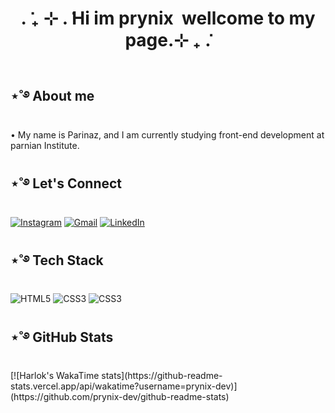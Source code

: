 <h1 align="center" font="tahoma">. ݁₊ ⊹ . ݁Hi im prynix <img src="http://dl4.glitter-graphics.net/pub/805/805904er7glfspo6.gif" alt=""> wellcome to my page.⊹ ₊ ݁.</h1>
<p align="center">
  <img src="https://s6.uupload.ir/files/photo_2025-09-01_18-08-42_kso0.jpg" alt="" />
</p>
<h2 >⋆˚࿔ About me</h2>
• My name is Parinaz, and I am currently studying front-end development at parnian Institute.
<h2>⋆˚࿔ Let's Connect</h2>
<div>
  <a href="https://www.instagram.com/prynix_dev/" target="_blank" rel="noopener">
    <img src="https://img.shields.io/badge/instagram-instagram?style=social&logo=instagram&logoSize=auto" alt="Instagram"></a>
 <a href="mailto:parinazes9877@gmail.com" target="_blank" rel="noopener">
    <img src="https://img.shields.io/badge/Gmail-gmail?style=social&logo=gmail" alt="Gmail"></a>
  <a href="https://www.linkedin.com/in/parinaz-esmaeilian-15824937b/" target="_blank" rel="noopener">
    <img src="https://img.shields.io/badge/LinkedIn-LinkedIn?style=social&logo=LinkedIn" alt="LinkedIn"></a>
</div>
<h2>⋆˚࿔ Tech Stack</h2>
<div>
    <img src="https://img.shields.io/badge/HTML5-HTML5?style=social&logo=HTML5&logoSize=auto" alt="HTML5">
    <img src="https://img.shields.io/badge/CSS3-css3?style=social&logo=css&logoSize=auto" alt="CSS3">
    <img src="https://img.shields.io/badge/Notion-Notion?style=social&logo=Notion" alt="CSS3">
</div>

<h2>⋆˚࿔ GitHub Stats</h2>
[![Harlok's WakaTime stats](https://github-readme-stats.vercel.app/api/wakatime?username=prynix-dev)](https://github.com/prynix-dev/github-readme-stats)
